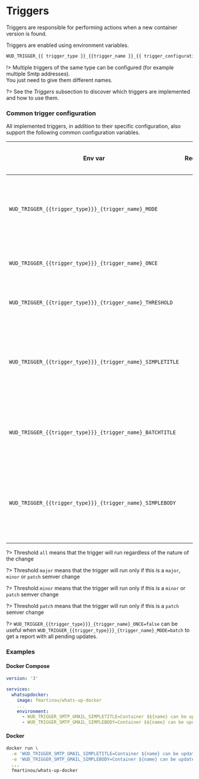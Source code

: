 # Triggers

Triggers are responsible for performing actions when a new container version is found.
  
Triggers are enabled using environment variables.

```bash
WUD_TRIGGER_{{ trigger_type }}_{{trigger_name }}_{{ trigger_configuration_item }}=XXX
```

!> Multiple triggers of the same type can be configured (for example multiple Smtp addresses).  
You just need to give them different names.

?> See the _Triggers_ subsection to discover which triggers are implemented and how to use them.

### Common trigger configuration
All implemented triggers, in addition to their specific configuration, also support the following common configuration variables.

| Env var                                                    |    Required    | Description                                                                            | Supported values                                                                                                     | Default value when missing                                                                       |
|------------------------------------------------------------|:--------------:|----------------------------------------------------------------------------------------|----------------------------------------------------------------------------------------------------------------------|--------------------------------------------------------------------------------------------------|
| `WUD_TRIGGER_{{trigger_type}}}_{trigger_name}_MODE`        | :white_circle: | Trigger for each container update or trigger once with all available updates as a list | `simple`, `batch`                                                                                                    | `simple`                                                                                         |
| `WUD_TRIGGER_{{trigger_type}}}_{trigger_name}_ONCE`        | :white_circle: | Run trigger once (do not repeat previous results)                                      | `true`, `false`                                                                                                      | `true`                                                                                           |
| `WUD_TRIGGER_{{trigger_type}}}_{trigger_name}_THRESHOLD`   | :white_circle: | The threshold to reach to run the trigger                                              | `all`, `major`, `minor`, `patch`                                                                                     | `all`                                                                                            |
| `WUD_TRIGGER_{{trigger_type}}}_{trigger_name}_SIMPLETITLE` | :white_circle: | The template to use to render the title of the notification (simple mode)              | String template with placeholders `${id}` `${name}` `${watcher}` `${kind}` `${semver}` `${local}` `${remote}` `${link}` | `New ${kind} found for container ${name}`                                                        |
| `WUD_TRIGGER_{{trigger_type}}}_{trigger_name}_BATCHTITLE`  | :white_circle: | The template to use to render the title of the notification (batch mode)               | String template with placeholders `${count}`                                                                         | `${count} updates available`                                                                     |
| `WUD_TRIGGER_{{trigger_type}}}_{trigger_name}_SIMPLEBODY`  | :white_circle: | The template to use to render the body of the notification                             | String template with placeholders `${id}` `${name}` `${watcher}` `${kind}` `${semver}` `${local}` `${remote}` `${link}` | `Container ${name} running with ${kind} ${local} can be updated to ${kind} ${remote} \n ${link}` |

?> Threshold `all` means that the trigger will run regardless of the nature of the change

?> Threshold `major` means that the trigger will run only if this is a `major`, `minor` or `patch` semver change 

?> Threshold `minor` means that the trigger will run only if this is a `minor` or `patch` semver change

?> Threshold `patch` means that the trigger will run only if this is a `patch` semver change

?> `WUD_TRIGGER_{{trigger_type}}}_{trigger_name}_ONCE=false` can be useful when `WUD_TRIGGER_{{trigger_type}}}_{trigger_name}_MODE=batch` to get a report with all pending updates.


### Examples

<!-- tabs:start -->
#### **Docker Compose**
```yaml
version: '3'

services:
  whatsupdocker:
    image: fmartinou/whats-up-docker
    ...
    environment:
      - WUD_TRIGGER_SMTP_GMAIL_SIMPLETITLE=Container $${name} can be updated
      - WUD_TRIGGER_SMTP_GMAIL_SIMPLEBODY=Container $${name} can be updated from version $${local} to version $${remote}
```
#### **Docker**
```bash
docker run \
  -e 'WUD_TRIGGER_SMTP_GMAIL_SIMPLETITLE=Container ${name} can be updated' \
  -e 'WUD_TRIGGER_SMTP_GMAIL_SIMPLEBODY=Container ${name} can be updated from version ${local} to version ${remote}'
  ...
  fmartinou/whats-up-docker
```
<!-- tabs:end -->
